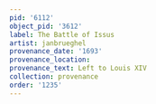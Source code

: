 ```yaml
---
pid: '6112'
object_pid: '3612'
label: The Battle of Issus
artist: janbrueghel
provenance_date: '1693'
provenance_location:
provenance_text: Left to Louis XIV
collection: provenance
order: '1235'
---
```

